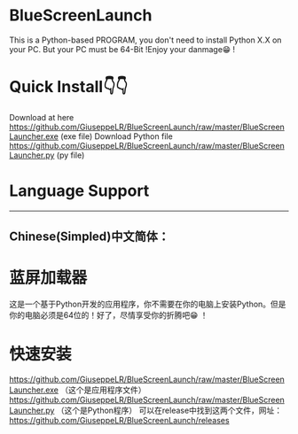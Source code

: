 # BlueScreenLaunch
This is a Python-based PROGRAM, you don't need to install Python X.X on your PC. But your PC must be 64-Bit !Enjoy your danmage😁 ! 
# Quick Install👇👇
Download at here https://github.com/GiuseppeLR/BlueScreenLaunch/raw/master/BlueScreenLauncher.exe (exe file)
Download Python file https://github.com/GiuseppeLR/BlueScreenLaunch/raw/master/BlueScreenLauncher.py (py file)
# Language Support
-----------------------------------------------------------------------------------------------------------------------------------------
## Chinese(Simpled)中文简体：

# 蓝屏加载器
这是一个基于Python开发的应用程序，你不需要在你的电脑上安装Python。但是你的电脑必须是64位的！好了，尽情享受你的折腾吧😁 ！
# 快速安装
https://github.com/GiuseppeLR/BlueScreenLaunch/raw/master/BlueScreenLauncher.exe （这个是应用程序文件）
https://github.com/GiuseppeLR/BlueScreenLaunch/raw/master/BlueScreenLauncher.py （这个是Python程序）
可以在release中找到这两个文件，网址：https://github.com/GiuseppeLR/BlueScreenLaunch/releases
